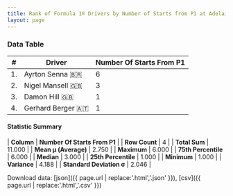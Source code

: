 ```yaml
---
title: Rank of Formula 1® Drivers by Number of Starts from P1 at Adelaide Street Circuit
layout: page
---
```


<canvas id="chart" width="400" height="180"></canvas>
<script>
var data = {
    "datasets": [
        {
            "backgroundColor": [
                "#9C8E8D",
                "#9C8E8D",
                "#9C8E8D",
                "#9C8E8D"
            ],
            "borderColor": [
                "#1D181E",
                "#1D181E",
                "#1D181E",
                "#1D181E"
            ],
            "borderWidth": 1,
            "data": [
                6.0,
                3.0,
                1.0,
                1.0
            ],
            "label": "Number Of Starts From P1"
        }
    ],
    "labels": [
        "Ayrton Senna",
        "Nigel Mansell",
        "Damon Hill",
        "Gerhard Berger"
    ]
};
var options = {
  legend: {
    display: false
  },
  scales: {
    xAxes: [{
      ticks: {
        beginAtZero: true,
        maxRotation: 180,
        display: window.innerWidth > 800
      }
    }],
    yAxes: [{
      ticks: {
        beginAtZero: true
      }
    }]
  },
  onResize: function(chart, size) {
    chart.options.scales.xAxes[0].ticks.display = size.width > 800;
  }
};
var chart = new Chart("chart", {
    data: data,
    type: 'bar',
    options: options
});
</script>



### Data Table

| # | Driver | Number Of Starts From P1 |
|--|--|--|
| 1. | Ayrton Senna 🇧🇷 | 6 |
| 2. | Nigel Mansell 🇬🇧 | 3 |
| 3. | Damon Hill 🇬🇧 | 1 |
| 4. | Gerhard Berger 🇦🇹 | 1 |

#### Statistic Summary

| **Column** | **Number Of Starts From P1** |
| **Row Count** | 4 |
| **Total Sum** | 11.000 |
| **Mean μ (Average)** | 2.750 |
| **Maximum** | 6.000 |
| **75th Percentile** | 6.000 |
| **Median** | 3.000 |
| **25th Percentile** | 1.000 |
| **Minimum** | 1.000 |
| **Variance** | 4.188 |
| **Standard Deviation σ** | 2.046 |

Download data: [json]({{ page.url | replace:'.html','.json' }}), [csv]({{ page.url | replace:'.html','.csv' }})
